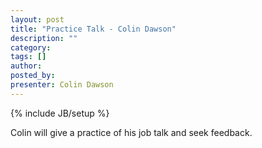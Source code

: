```yaml
---
layout: post
title: "Practice Talk - Colin Dawson"
description: ""
category: 
tags: []
author: 
posted_by: 
presenter: Colin Dawson
---
```

{% include JB/setup %}

Colin will give a practice of his job talk and seek feedback.

